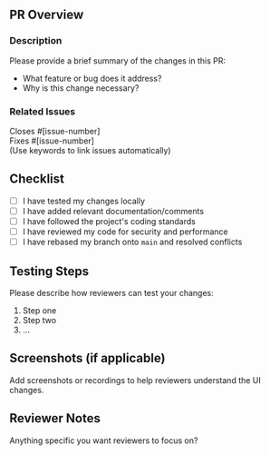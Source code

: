 
## PR Overview

### Description
Please provide a brief summary of the changes in this PR:
- What feature or bug does it address?
- Why is this change necessary?

### Related Issues
Closes #[issue-number]  
Fixes #[issue-number]  
(Use keywords to link issues automatically)

## Checklist

- [ ] I have tested my changes locally
- [ ] I have added relevant documentation/comments
- [ ] I have followed the project's coding standards
- [ ] I have reviewed my code for security and performance
- [ ] I have rebased my branch onto `main` and resolved conflicts

## Testing Steps

Please describe how reviewers can test your changes:
1. Step one
2. Step two
3. ...



## Screenshots (if applicable)

Add screenshots or recordings to help reviewers understand the UI changes.



## Reviewer Notes

Anything specific you want reviewers to focus on?
